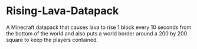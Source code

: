 # Rising-Lava-Datapack
A Minecraft datapack that causes lava to rise 1 block every 10 seconds from the bottom of the world and also puts a world border around a 200 by 200 square to keep the players contained.
